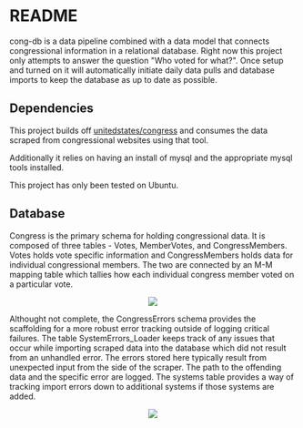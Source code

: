 # README

cong-db is a data pipeline combined with a data model that connects congressional information in a relational database. Right now this project only attempts to answer the question "Who voted for what?". Once setup and turned on it will automatically initiate daily data pulls and database imports to keep the database as up to date as possible.

## Dependencies

This project builds off [unitedstates/congress](https://github.com/unitedstates/congress) and consumes the data scraped from congressional websites using that tool.

Additionally it relies on having an install of mysql and the appropriate mysql tools installed.

This project has only been tested on Ubuntu.

## Database

Congress is the primary schema for holding congressional data. It is composed of three tables - Votes, MemberVotes, and CongressMembers. Votes holds vote specific information and CongressMembers holds data for individual congressional members. The two are connected by an M-M mapping table which tallies how each individual congress member voted on a particular vote.

<p align="center">
  <img src="https://github.com/jdurstine/cong-db/blob/master/congress-erd.png">
</p>

Althought not complete, the CongressErrors schema provides the scaffolding for a more robust error tracking outside of logging critical failures. The table SystemErrors_Loader keeps track of any issues that occur while importing scraped data into the database which did not result from an unhandled error. The errors stored here typically result from unexpected input from the side of the scraper. The path to the offending data and the specific error are logged. The systems table provides a way of tracking import errors down to additional systems if those systems are added.

<p align="center">
  <img src="https://github.com/jdurstine/cong-db/blob/master/congresserror-erd.png"
</p>


